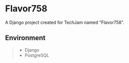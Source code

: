 # Flavor758
A Django project created for TechJam named "Flavor758".

## Environment
>- Django
>- PostgreSQL
